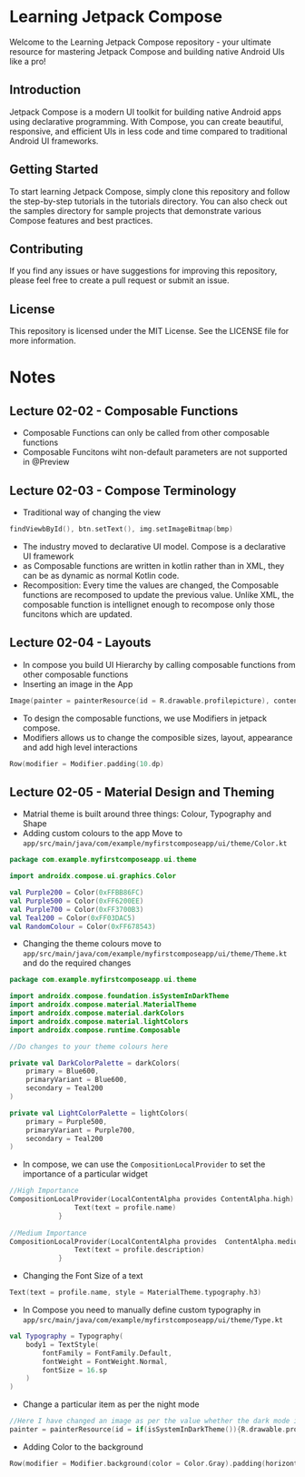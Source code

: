 # Learning Jetpack Compose
Welcome to the Learning Jetpack Compose repository - your ultimate resource for mastering Jetpack Compose and building native Android UIs like a pro!

## Introduction
Jetpack Compose is a modern UI toolkit for building native Android apps using declarative programming. With Compose, you can create beautiful, responsive, and efficient UIs in less code and time compared to traditional Android UI frameworks.

## Getting Started
To start learning Jetpack Compose, simply clone this repository and follow the step-by-step tutorials in the tutorials directory. You can also check out the samples directory for sample projects that demonstrate various Compose features and best practices.

## Contributing
If you find any issues or have suggestions for improving this repository, please feel free to create a pull request or submit an issue.

## License
This repository is licensed under the MIT License. See the LICENSE file for more information.

# Notes
## Lecture 02-02 - Composable Functions
- Composable Functions can only be called from other composable functions
- Composable Funcitons wiht non-default parameters are not supported in @Preview

## Lecture 02-03 - Compose Terminology
- Traditional way of changing the view
```kt
findViewbById(), btn.setText(), img.setImageBitmap(bmp)
```
- The industry moved to declarative UI model. Compose is a declarative UI framework
- as Composable functions are written in kotlin rather than in XML, they can be as dynamic as normal Kotlin code.
- Recomposition: Every time the values are changed, the Composable functions are recomposed to update the previous value. Unlike XML, the composable function is intellignet enough to recompose only those funcitons which are updated.

## Lecture 02-04 - Layouts
- In compose you build UI Hierarchy by calling composable functions from other composable functions
- Inserting an image in the App
```kt
Image(painter = painterResource(id = R.drawable.profilepicture), contentDescription = "Profile Picture")
``` 
- To design the composable functions, we use Modifiers in jetpack compose.
- Modifiers allows us to change the composible sizes, layout, appearance and add high level interactions
```kt
Row(modifier = Modifier.padding(10.dp)
```

## Lecture 02-05 - Material Design and Theming
- Matrial theme is built around three things: Colour, Typography and Shape
- Adding custom colours to the app
Move to `app/src/main/java/com/example/myfirstcomposeapp/ui/theme/Color.kt`
```kt
package com.example.myfirstcomposeapp.ui.theme

import androidx.compose.ui.graphics.Color

val Purple200 = Color(0xFFBB86FC)
val Purple500 = Color(0xFF6200EE)
val Purple700 = Color(0xFF3700B3)
val Teal200 = Color(0xFF03DAC5)
val RandomColour = Color(0xFF678543)
```
- Changing the theme colours
move to `app/src/main/java/com/example/myfirstcomposeapp/ui/theme/Theme.kt`
and do the required changes
```kt
package com.example.myfirstcomposeapp.ui.theme

import androidx.compose.foundation.isSystemInDarkTheme
import androidx.compose.material.MaterialTheme
import androidx.compose.material.darkColors
import androidx.compose.material.lightColors
import androidx.compose.runtime.Composable

//Do changes to your theme colours here

private val DarkColorPalette = darkColors(
    primary = Blue600,
    primaryVariant = Blue600,
    secondary = Teal200
)

private val LightColorPalette = lightColors(
    primary = Purple500,
    primaryVariant = Purple700,
    secondary = Teal200
)
```
- In compose, we can use the `CompositionLocalProvider` to set the importance of a particular widget
```kt
//High Importance
CompositionLocalProvider(LocalContentAlpha provides ContentAlpha.high) {
                Text(text = profile.name)
            }
            
//Medium Importance
CompositionLocalProvider(LocalContentAlpha provides  ContentAlpha.medium) {
                Text(text = profile.description)
            }
```
- Changing the Font Size of a text
```kt
Text(text = profile.name, style = MaterialTheme.typography.h3)
```

- In Compose you need to manually define custom typography in `app/src/main/java/com/example/myfirstcomposeapp/ui/theme/Type.kt`
```kt
val Typography = Typography(
    body1 = TextStyle(
        fontFamily = FontFamily.Default,
        fontWeight = FontWeight.Normal,
        fontSize = 16.sp
    )
)
```
- Change a particular item as per the night mode
```kotlin
//Here I have changed an image as per the value whether the dark mode is enabled or not
painter = painterResource(id = if(isSystemInDarkTheme()){R.drawable.profilepicture} else {R.drawable.profilepicturedark})

```
- Adding Color to the background
```kt
Row(modifier = Modifier.background(color = Color.Gray).padding(horizontal = 5.dp, vertical = 10.dp))
```



